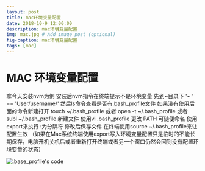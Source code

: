 ```yaml
---
layout: post
title: mac环境变量配置
date: 2018-10-9 12:00:00
description: mac环境变量配置
img: mac.jpg # Add image post (optional)
fig-caption: mac环境变量配置
tags: [mac]
---
```

# MAC 环境变量配置


拿今天安装nvm为例  安装后nvm指令在终端提示不是环境变量
先到~目录下      '~ ' ==  'User/username/'
然后ls命令查看是否有.bash_profile文件
如果没有使用后面的命令新建打开 touch ~/.bash_profile  或者 open -t ~/.bash_profile 或者 subl ~/.bash_profile 新建文件
使用vi .bash_profile 更改
PATH 可随便命名 使用export来执行 :为分隔符 修改后保存文件
在终端使用source ~/.bash_profile来让配置生效
（如果在Mac系统终端使用export写入环境变量配置只是临时的不能长期保存，电脑开机关机后或者重新打开终端或者另一个窗口仍然会回到没有配置环境变量的状态）

![.base_profile's  code]({{site.baseurl}}/assets/img/2018.10.9.png)